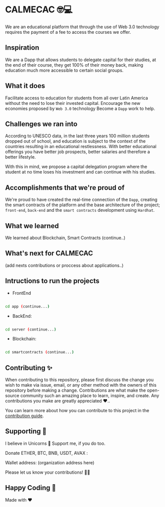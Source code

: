 # CALMECAC 🤓💻

We are an educational platform that through the use of Web 3.0 technology requires the payment of a fee to access the courses we offer.

## Inspiration

We are a Dapp that allows students to delegate capital for their studies, at the end of their course, they get 100% of their money back, making education much more accessible to certain social groups.

## What it does

Facilitate access to education for students from all over Latin America without the need to lose their invested capital.
Encourage the new economies proposed by `Web 3.0` technology Become a `Dapp` work to help.

## Challenges we ran into

According to UNESCO data, in the last three years 100 million students dropped out of school, and education is subject to the context of the countries resulting in an educational restlessness. With better educational offerings you have better job prospects, better salaries and therefore a better lifestyle.

With this in mind, we propose a capital delegation program where the student at no time loses his investment and can continue with his studies.

## Accomplishments that we're proud of

We're proud to have created the real-time connection of the `Dapp`, creating the smart contracts of the platform and the base architecture of the project; `front-end`, `back-end` and the `smart contracts` development using `Hardhat`.

## What we learned

We learned about Blockchain, Smart Contracts (continue..)

## What's next for CALMECAC

(add nexts contributions or proccess about applications..)

## Intructions to run the projects

- FrontEnd
```bash

cd app (continue...)

```
- BackEnd:
```bash

cd server (continue...)

```
- Blockchain:
```bash

cd smartcontracts (continue...)

```
## Contributing ✨

When contributing to this repository, please first discuss the change you wish to make via issue, email, or any other method with the owners of this repository before making a change.
Contributions are what make the open-source community such an amazing place to learn, inspire, and create. Any contributions you make are greatly appreciated ❤️..

You can learn more about how you can contribute to this project in the [contribution guide](https://docs.github.com/en/communities/setting-up-your-project-for-healthy-contributions/setting-guidelines-for-repository-contributors).

## Supporting 🍺

I believe in Unicorns 🦄 Support me, if you do too.

Donate ETHER, BTC, BNB, USDT, AVAX :

Wallet address: (organization address here)

Please let us know your contributions! 🙏🏻

## Happy Coding 💯

Made with ❤️